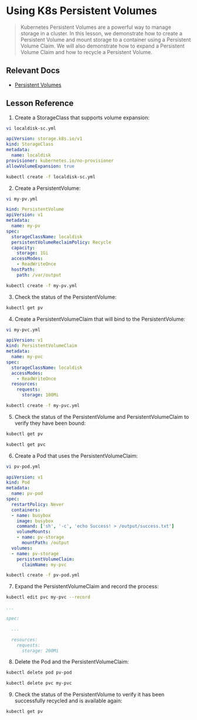 # Using K8s Persistent Volumes

> Kubernetes Persistent Volumes are a powerful way to manage storage in a cluster. In this lesson, we demonstrate how to create a Persistent Volume and mount storage to a container using a Persistent Volume Claim. We will also demonstrate how to expand a Persistent Volume Claim and how to recycle a Persistent Volume.

## Relevant Docs

- [Persistent Volumes](https://kubernetes.io/docs/concepts/storage/persistent-volumes/)

## Lesson Reference

1. Create a StorageClass that supports volume expansion:

```bash
vi localdisk-sc.yml
```

```yaml
apiVersion: storage.k8s.io/v1
kind: StorageClass
metadata:
  name: localdisk
provisioner: kubernetes.io/no-provisioner
allowVolumeExpansion: true
```

```bash
kubectl create -f localdisk-sc.yml
```

2. Create a PersistentVolume:

```bash
vi my-pv.yml
```

```yaml
kind: PersistentVolume
apiVersion: v1
metadata:
  name: my-pv
spec:
  storageClassName: localdisk
  persistentVolumeReclaimPolicy: Recycle
  capacity:
    storage: 1Gi
  accessModes:
    - ReadWriteOnce
  hostPath:
    path: /var/output
```

```bash
kubectl create -f my-pv.yml
```

3. Check the status of the PersistentVolume:

```bash
kubectl get pv
```

4. Create a PersistentVolumeClaim that will bind to the PersistentVolume:

```bash
vi my-pvc.yml
```

```yaml
apiVersion: v1
kind: PersistentVolumeClaim
metadata:
  name: my-pvc
spec:
  storageClassName: localdisk
  accessModes:
    - ReadWriteOnce
  resources:
    requests:
      storage: 100Mi
```

```bash
kubectl create -f my-pvc.yml
```

5. Check the status of the PersistentVolume and PersistentVolumeClaim to verify they have been bound:

```bash
kubectl get pv
```

```bash
kubectl get pvc
```

6. Create a Pod that uses the PersistentVolumeClaim:

```bash
vi pv-pod.yml
```

```yaml
apiVersion: v1
kind: Pod
metadata:
  name: pv-pod
spec:
  restartPolicy: Never
  containers:
  - name: busybox
    image: busybox
    command: ['sh', '-c', 'echo Success! > /output/success.txt']
    volumeMounts:
    - name: pv-storage
      mountPath: /output
  volumes:
  - name: pv-storage
    persistentVolumeClaim:
      claimName: my-pvc
```

```bash
kubectl create -f pv-pod.yml
```

7. Expand the PersistentVolumeClaim and record the process:

```bash
kubectl edit pvc my-pvc --record
```

```yaml
...

spec:

  ...

  resources:
    requests:
      storage: 200Mi

```

8. Delete the Pod and the PersistentVolumeClaim:

```bash
kubectl delete pod pv-pod
```

```bash
kubectl delete pvc my-pvc
```

9. Check the status of the PersistentVolume to verify it has been successfully recycled and is available again:

```bash
kubectl get pv
```

